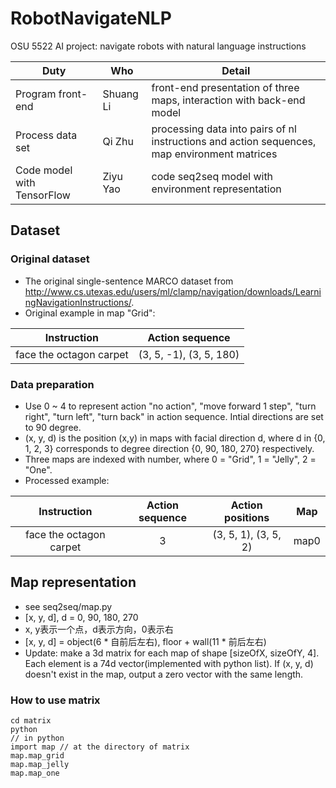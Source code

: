 # RobotNavigateNLP
OSU 5522 AI project: navigate robots with natural language instructions

Duty | Who | Detail
------------ | ------------- | ------------
Program front-end | Shuang Li  | front-end presentation of three maps, interaction with back-end model 
Process data set | Qi Zhu | processing data into pairs of nl instructions and action sequences, map environment matrices
Code model with TensorFlow | Ziyu Yao | code seq2seq model with environment representation

## Dataset
### Original dataset
- The original single-sentence MARCO dataset from <http://www.cs.utexas.edu/users/ml/clamp/navigation/downloads/LearningNavigationInstructions/>.
- Original example in map "Grid":

Instruction | Action sequence 
:------------: | :-------------: 
face the octagon carpet | (3, 5, -1), (3, 5, 180)  

### Data preparation
- Use 0 ~ 4 to represent action "no action", "move forward 1 step", "turn right", "turn left", "turn back" in action sequence. Intial directions are set to 90 degree.
-  (x, y, d) is the position (x,y) in maps with facial direction d, where d in {0, 1, 2, 3} corresponds to degree direction {0, 90, 180, 270} respectively.
-  Three maps are indexed with number, where 0 = "Grid", 1 = "Jelly", 2 = "One".
- Processed example:

Instruction | Action sequence | Action positions | Map
:------------: | :-----------: | :----:| :---:
face the octagon carpet | 3 | (3, 5, 1), (3, 5, 2) | map0

## Map representation
- see seq2seq/map.py
- [x, y, d], d = 0, 90, 180, 270
- x, y表示一个点，d表示方向，0表示右
- [x, y, d] = object(6 * 自前后左右), floor + wall(11 * 前后左右) 
- Update: make a 3d matrix for each map of shape [sizeOfX, sizeOfY, 4]. Each element is a 74d vector(implemented with python list). If (x, y, d) doesn't exist in the map, output a zero vector with the same length.

### How to use matrix

```
cd matrix
python
// in python 
import map // at the directory of matrix
map.map_grid
map.map_jelly
map.map_one
```


<!--## function

- input: [x0, y0, d0], operation (0 = no action, 1 = go forward, 2 = turn right, 3 = turn left, 4 = turn back)
- output: [x1, y1, d1]
- if there is no way ahead, return null
-->


